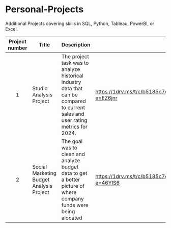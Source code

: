 # Personal-Projects

Additional Projects covering skills in SQL, Python, Tableau, PowerBI, or Excel.


| Project number | Title | Description | Readme File Link |
| :-----------: | ----------- |----------- | ----------- |
| 1 | Studio Analysis Project | The project task was to analyze historical industry data that can be compared to current sales and user rating metrics for 2024. | https://1drv.ms/t/c/b5185c7e77223407/EegryLq0W79Ggb5TPNHWhAcB2bKvZG4ZyXpxk76DIzz5Nw?e=EZ6jnr |
| 2 | Social Marketing Budget Analysis Project | The goal was to clean and analyze budget data to get a better picture of where company funds were being alocated | https://1drv.ms/t/c/b5185c7e77223407/ERf1noM0WlFGm3laR48IloQBD05OSdX9vNSJRech0SVkKw?e=46YIS6 |
